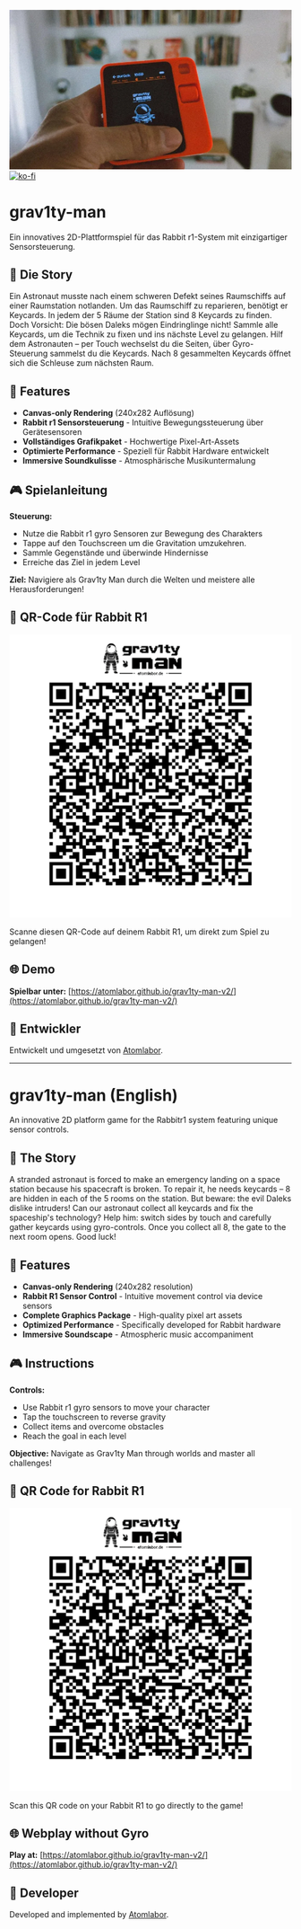 ![Titelbild](https://github.com/atomlabor/grav1ty-man-v2/blob/main/grav1ty-man-intro.webp)
[![ko-fi](https://ko-fi.com/img/githubbutton_sm.svg)](https://ko-fi.com/E1E51DRUM)
# grav1ty-man
Ein innovatives 2D-Plattformspiel für das Rabbit r1-System mit einzigartiger Sensorsteuerung.

## 📖 Die Story
Ein Astronaut musste nach einem schweren Defekt seines Raumschiffs auf einer Raumstation notlanden. Um das Raumschiff zu reparieren, benötigt er Keycards. In jedem der 5 Räume der Station sind 8 Keycards zu finden. Doch Vorsicht: Die bösen Daleks mögen Eindringlinge nicht! Sammle alle Keycards, um die Technik zu fixen und ins nächste Level zu gelangen. Hilf dem Astronauten – per Touch wechselst du die Seiten, über Gyro-Steuerung sammelst du die Keycards. Nach 8 gesammelten Keycards öffnet sich die Schleuse zum nächsten Raum.

## 🚀 Features
- **Canvas-only Rendering** (240x282 Auflösung)
- **Rabbit r1 Sensorsteuerung** - Intuitive Bewegungssteuerung über Gerätesensoren
- **Vollständiges Grafikpaket** - Hochwertige Pixel-Art-Assets
- **Optimierte Performance** - Speziell für Rabbit Hardware entwickelt
- **Immersive Soundkulisse** - Atmosphärische Musikuntermalung

## 🎮 Spielanleitung
**Steuerung:**
- Nutze die Rabbit r1 gyro Sensoren zur Bewegung des Charakters
-  Tappe auf den Touchscreen um die Gravitation umzukehren.
- Sammle Gegenstände und überwinde Hindernisse
- Erreiche das Ziel in jedem Level

**Ziel:** Navigiere als Grav1ty Man durch die Welten und meistere alle Herausforderungen!

## 📱 QR-Code für Rabbit R1
![QR Code](https://github.com/atomlabor/grav1ty-man-v2/blob/main/2.png)

Scanne diesen QR-Code auf deinem Rabbit R1, um direkt zum Spiel zu gelangen!

## 🌐 Demo
**Spielbar unter:** [https://atomlabor.github.io/grav1ty-man-v2/](https://atomlabor.github.io/grav1ty-man-v2/)

## 🔧 Entwickler
Entwickelt und umgesetzt von [Atomlabor](https://atomlabor.de).

---

# grav1ty-man (English)
An innovative 2D platform game for the Rabbitr1 system featuring unique sensor controls.

## 📖 The Story
A stranded astronaut is forced to make an emergency landing on a space station because his spacecraft is broken. To repair it, he needs keycards – 8 are hidden in each of the 5 rooms on the station. But beware: the evil Daleks dislike intruders! Can our astronaut collect all keycards and fix the spaceship's technology? Help him: switch sides by touch and carefully gather keycards using gyro-controls. Once you collect all 8, the gate to the next room opens. Good luck!

## 🚀 Features
- **Canvas-only Rendering** (240x282 resolution)
- **Rabbit R1 Sensor Control** - Intuitive movement control via device sensors
- **Complete Graphics Package** - High-quality pixel art assets
- **Optimized Performance** - Specifically developed for Rabbit hardware
- **Immersive Soundscape** - Atmospheric music accompaniment

## 🎮 Instructions
**Controls:**
- Use Rabbit r1 gyro sensors to move your character
- Tap the touchscreen to reverse gravity
- Collect items and overcome obstacles
- Reach the goal in each level

**Objective:** Navigate as Grav1ty Man through worlds and master all challenges!

## 📱 QR Code for Rabbit R1
![QR Code](https://github.com/atomlabor/grav1ty-man-v2/blob/main/2.png)

Scan this QR code on your Rabbit R1 to go directly to the game!

## 🌐 Webplay without Gyro
**Play at:** [https://atomlabor.github.io/grav1ty-man-v2/](https://atomlabor.github.io/grav1ty-man-v2/)

## 🔧 Developer
Developed and implemented by [Atomlabor](https://atomlabor.de).
